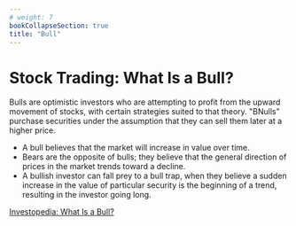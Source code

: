 ```yaml
---
# weight: 7
bookCollapseSection: true
title: "Bull"
---
```


# Stock Trading: What Is a Bull?

Bulls are optimistic investors who are attempting to profit from the upward movement of stocks, with certain strategies suited to that theory. "BNulls" purchase securities under the assumption that they can sell them later at a higher price.

- A bull believes that the market will increase in value over time.
- Bears are the opposite of bulls; they believe that the general direction of prices in the market trends toward a decline.
- A bullish investor can fall prey to a bull trap, when they believe a sudden increase in the value of particular security is the beginning of a trend, resulting in the investor going long.

[Investopedia: What Is a Bull?](https://www.investopedia.com/terms/b/bull.asp)
